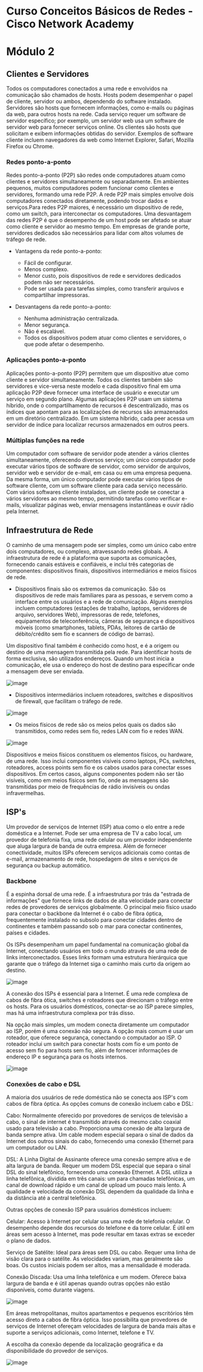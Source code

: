 # **Curso Conceitos Básicos de Redes - Cisco Network Academy** <br>

# Módulo 2

## Clientes e Servidores

Todos os computadores conectados a uma rede e envolvidos na comunicação são chamados de hosts. Hosts podem desempenhar o papel de cliente, servidor ou ambos, 
dependendo do software instalado.
Servidores são hosts que fornecem informações, como e-mails ou páginas da web, para outros hosts na rede. Cada serviço requer um software de servidor específico; 
por exemplo, um servidor web usa um software de servidor web para fornecer serviços online.
Os clientes são hosts que solicitam e exibem informações obtidas do servidor. Exemplos de software cliente incluem navegadores da web como Internet Explorer, Safari, 
Mozilla Firefox ou Chrome.

### Redes ponto-a-ponto

Redes ponto-a-ponto (P2P) são redes onde computadores atuam como clientes e servidores simultaneamente ou separadamente. Em ambientes pequenos, muitos computadores podem funcionar como clientes e servidores, formando uma rede P2P. A rede P2P mais simples envolve dois computadores conectados diretamente, podendo trocar dados e serviços.Para redes P2P maiores, é necessário um dispositivo de rede, como um switch, para interconectar os computadores. Uma desvantagem das redes P2P é que o desempenho de um host pode ser afetado se atuar como cliente e servidor ao mesmo tempo. Em empresas de grande porte, servidores dedicados são necessários para lidar com altos volumes de tráfego de rede. 

* Vantagens da rede ponto-a-ponto:

  * Fácil de configurar.
  * Menos complexo.
  * Menor custo, pois dispositivos de rede e servidores dedicados podem não ser necessários.
  * Pode ser usada para tarefas simples, como transferir arquivos e compartilhar impressoras.

* Desvantagens da rede ponto-a-ponto:
  * Nenhuma administração centralizada.
  * Menor segurança.
  * Não é escalável.
  * Todos os dispositivos podem atuar como clientes e servidores, o que pode afetar o desempenho.

### Aplicações ponto-a-ponto

Aplicações ponto-a-ponto (P2P) permitem que um dispositivo atue como cliente e servidor simultaneamente. Todos os clientes também são servidores e vice-versa neste modelo e cada dispositivo final em uma aplicação P2P deve fornecer uma interface de usuário e executar um serviço em segundo plano.
Algumas aplicações P2P usam um sistema híbrido, onde o compartilhamento de recursos é descentralizado, mas os índices que apontam para as localizações de recursos são armazenados em um diretório centralizado. Em um sistema híbrido, cada peer acessa um servidor de índice para localizar recursos armazenados em outros peers.

### Múltiplas funções na rede

Um computador com software de servidor pode atender a vários clientes simultaneamente, oferecendo diversos serviço; um único computador pode executar vários tipos de software de servidor, como servidor de arquivos, servidor web e servidor de e-mail, em casa ou em uma empresa pequena. Da mesma forma, um único computador pode executar vários tipos de software cliente, com um software cliente para cada serviço necessário. Com vários softwares cliente instalados, um cliente pode se conectar a vários servidores ao mesmo tempo, permitindo tarefas como verificar e-mails, visualizar páginas web, enviar mensagens instantâneas e ouvir rádio pela Internet.

## Infraestrutura de Rede

O caminho de uma mensagem pode ser simples, como um único cabo entre dois computadores, ou complexo, atravessando redes globais. A infraestrutura de rede é a plataforma que suporta as comunicações, fornecendo canais estáveis e confiáveis, e inclui três categorias de componentes: dispositivos finais, dispositivos intermediários e meios físicos de rede.

* Dispositivos finais são os extremos da comunicação. São os dispositivos de rede mais familiares para as pessoas, e servem como a interface entre os usuários e a rede de comunicação. Alguns exemplos incluem computadores (estações de trabalho, laptops, servidores de arquivo, servidores Web), impressoras de rede, telefones, equipamentos de teleconferência, câmeras de segurança e dispositivos móveis (como smartphones, tablets, PDAs, leitores de cartão de débito/crédito sem fio e scanners de código de barras).

Um dispositivo final também é conhecido como host, e é a origem ou destino de uma mensagem transmitida pela rede. Para identificar hosts de forma exclusiva, são utilizados endereços. Quando um host inicia a comunicação, ele usa o endereço do host de destino para especificar onde a mensagem deve ser enviada.

![image](https://github.com/micvet/cisco_network/assets/86981990/4ce0e197-2e2f-425a-9cb7-ad2c18ffa594)

* Dispositivos intermediários incluem roteadores, switches e dispositivos de firewall, que facilitam o tráfego de rede.

![image](https://github.com/micvet/cisco_network/assets/86981990/58b63bf5-b062-4470-90b5-b83e24d171fc)

* Os meios físicos de rede são os meios pelos quais os dados são transmitidos, como redes sem fio, redes LAN com fio e redes WAN.

![image](https://github.com/micvet/cisco_network/assets/86981990/27e4913e-ca1c-4b4a-be19-b774b72104c3)

Dispositivos e meios físicos constituem os elementos físicos, ou hardware, de uma rede. Isso inclui componentes visíveis como laptops, PCs, switches, roteadores, access points sem fio e os cabos usados para conectar esses dispositivos. Em certos casos, alguns componentes podem não ser tão visíveis, como em meios físicos sem fio, onde as mensagens são transmitidas por meio de frequências de rádio invisíveis ou ondas infravermelhas.

## ISP's

Um provedor de serviços de Internet (ISP) atua como o elo entre a rede doméstica e a Internet. Pode ser uma empresa de TV a cabo local, um provedor de telefonia fixa, uma rede celular ou um provedor independente que aluga largura de banda de outra empresa. Além de fornecer conectividade, muitos ISPs oferecem serviços adicionais como contas de e-mail, armazenamento de rede, hospedagem de sites e serviços de segurança ou backup automático.

### Backbone
É a espinha dorsal de uma rede. É a infraestrutura por trás da "estrada de informações" que fornece links de dados de alta velocidade para conectar redes de provedores de serviços globalmente. O principal meio físico usado para conectar o backbone da Internet é o cabo de fibra óptica, frequentemente instalado no subsolo para conectar cidades dentro de continentes e também passando sob o mar para conectar continentes, países e cidades.

Os ISPs desempenham um papel fundamental na comunicação global da Internet, conectando usuários em todo o mundo através de uma rede de links interconectados. Esses links formam uma estrutura hierárquica que garante que o tráfego da Internet siga o caminho mais curto da origem ao destino.

![image](https://github.com/micvet/quality-assurance/assets/86981990/9486c59f-2f0b-48cc-8830-0b5b69936142)

A conexão dos ISPs é essencial para a Internet. É uma rede complexa de cabos de fibra ótica, switches e roteadores que direcionam o tráfego entre os hosts. Para os usuários domésticos, conectar-se ao ISP parece simples, mas há uma infraestrutura complexa por trás disso.

Na opção mais simples, um modem conecta diretamente um computador ao ISP, porém é uma conexão não segura. A opção mais comum é usar um roteador, que oferece segurança, conectando o computador ao ISP. O roteador inclui um switch para conectar hosts com fio e um ponto de acesso sem fio para hosts sem fio, além de fornecer informações de endereço IP e segurança para os hosts internos.

![image](https://github.com/micvet/cisco_network/assets/86981990/bf487ccf-5622-404e-adab-078a06ec642f)

### Conexões de cabo e DSL

A maioria dos usuários de rede doméstica não se conecta aos ISP's com cabos de fibra óptica. As opções comuns de conexão incluem cabo e DSL:

Cabo: Normalmente oferecido por provedores de serviços de televisão a cabo, o sinal de internet é transmitido através do mesmo cabo coaxial usado para televisão a cabo. Proporciona uma conexão de alta largura de banda sempre ativa. Um cable modem especial separa o sinal de dados da Internet dos outros sinais do cabo, fornecendo uma conexão Ethernet para um computador ou LAN.

DSL: A Linha Digital de Assinante oferece uma conexão sempre ativa e de alta largura de banda. Requer um modem DSL especial que separa o sinal DSL do sinal telefônico, fornecendo uma conexão Ethernet. A DSL utiliza a linha telefônica, dividida em três canais: um para chamadas telefônicas, um canal de download rápido e um canal de upload um pouco mais lento. A qualidade e velocidade da conexão DSL dependem da qualidade da linha e da distância até a central telefônica.

Outras opções de conexão ISP para usuários domésticos incluem:

Celular: Acesso à Internet por celular usa uma rede de telefonia celular. O desempenho depende dos recursos do telefone e da torre celular. É útil em áreas sem acesso à Internet, mas pode resultar em taxas extras se exceder o plano de dados.

Serviço de Satélite: Ideal para áreas sem DSL ou cabo. Requer uma linha de visão clara para o satélite. As velocidades variam, mas geralmente são boas. Os custos iniciais podem ser altos, mas a mensalidade é moderada.

Conexão Discada: Usa uma linha telefônica e um modem. Oferece baixa largura de banda e é útil apenas quando outras opções não estão disponíveis, como durante viagens.

![image](https://github.com/micvet/cisco_network/assets/86981990/f4d3fc07-c464-456c-848f-d75e2309e733)

Em áreas metropolitanas, muitos apartamentos e pequenos escritórios têm acesso direto a cabos de fibra óptica. Isso possibilita que provedores de serviços de Internet ofereçam velocidades de largura de banda mais altas e suporte a serviços adicionais, como Internet, telefone e TV.

A escolha da conexão depende da localização geográfica e da disponibilidade do provedor de serviços.

![image](https://github.com/micvet/cisco_network/assets/86981990/f56ab013-32d2-4f01-945b-ad4f66f2d052)
